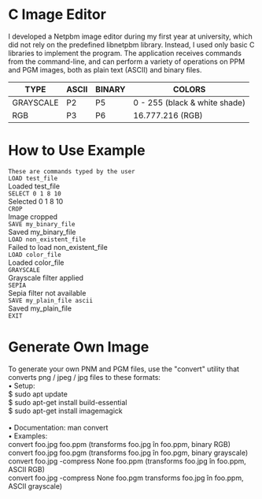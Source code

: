 # C Image Editor

I developed a Netpbm image editor during my first year at university, which did not rely on the predefined libnetpbm library. Instead, I used only basic C libraries to implement the program. The application receives commands from the command-line, and can perform a variety of operations on PPM and PGM images, both as plain text (ASCII) and binary files.

|        TYPE        |        ASCII        |        BINARY       |               COLORS                |
| ------------------ | ------------------- | ------------------- | ----------------------------------- |
|      GRAYSCALE     |         P2          |         P5          |    0 - 255 (black & white shade)    |
|      RGB           |         P3          |         P6          |            16.777.216 (RGB)         |

# How to Use Example
``` These are commands typed by the user ``` <br/>
```LOAD test_file```  <br/>
Loaded test_file <br/>
```SELECT 0 1 8 10``` <br/>
Selected 0 1 8 10 <br/>
```CROP```<br/>
Image cropped<br/>
```SAVE my_binary_file```<br/>
Saved my_binary_file<br/>
```LOAD non_existent_file```<br/>
Failed to load non_existent_file<br/>
```LOAD color_file```<br/>
Loaded color_file<br/>
```GRAYSCALE```<br/>
Grayscale filter applied<br/>
```SEPIA```<br/>
Sepia filter not available<br/>
```SAVE my_plain_file ascii```<br/>
Saved my_plain_file<br/>
```EXIT```<br/>

# Generate Own Image
To generate your own PNM and PGM files, use the "convert" utility that converts png / jpeg / jpg files to these formats:<br/>
• Setup: <br>
$ sudo apt update <br>
$ sudo apt-get install build-essential <br>
$ sudo apt-get install imagemagick<br/> <br>
• Documentation: man convert<br/>
• Examples:<br/>
    convert foo.jpg foo.ppm (transforms foo.jpg în foo.ppm, binary RGB)<br/>
    convert foo.jpg foo.pgm (transforms foo.jpg în foo.pgm, binary grayscale)<br/>
    convert foo.jpg -compress None foo.ppm (transforms foo.jpg în foo.ppm, ASCII RGB)<br/>
    convert foo.jpg -compress None foo.pgm transforms foo.jpg în foo.ppm, ASCII grayscale)<br/>


